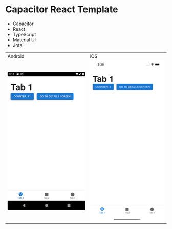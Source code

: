 # Capacitor React Template

- Capacitor
- React
- TypeScript
- Material UI
- Jotai

<table>
  <tr>
    <td> 
      Android
    </td>
    <td>
      iOS
    </td>
  </tr> 
  <tr>
    <td>
      <img src="screenshots/android.png" alt="Android" width="360px">
    </td>
    <td>
      <img src="screenshots/ios.png" alt="iOS" width="360px">
    </td>
  </tr>
</table>